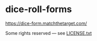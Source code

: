 # dice-roll-forms

https://dice-form.matchthetarget.com/

Some rights reserved — see [LICENSE.txt](LICENSE.txt)
